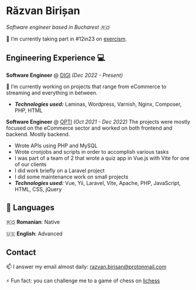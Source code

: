 # Răzvan Birișan

_Software engineer based in Bucharest 🇷🇴_ 

🌱 I’m currently taking part in #12in23 on [exercism](https://exercism.org/).

## Engineering Experience 💻

**Software Engineer** @ [DIGI](https://www.digi.ro/) _(Dec 2022 - Present)_

🔭 I’m currently working on projects that range from eCommerce to streaming and everything in between.
  - **_Technologies used:_** Laminas, Wordpress, Varnish, Nginx, Composer, PHP, HTML




**Software Engineer** @ [OPTI](https://www.opti.ro/) _(Oct 2021 - Dec 2022)_
The projects were mostly focused on the eCommerce sector and worked on both frontend and backend. Mostly backend.
  - Wrote APIs using PHP and MySQL
  - Wrote cronjobs and scripts in order to accomplish various tasks
  - I was part of a team of 2 that wrote a quiz app in Vue.js with Vite for one of our clients
  - I did work briefly on a Laravel project
  - I did some maintenance work on small projects
  - **_Technologies used:_** Vue, Yii, Laravel, Vite, Apache, PHP, JavaScript, HTML, CSS, jQuery


## 💬 Languages
🇷🇴 **Romanian**: Native

🇺🇸 **English**: Advanced

## Contact

📫 I answer my email almost daily: razvan.birisan@protonmail.com

⚡ Fun fact: you can challenge me to a game of chess on [lichess](https://lichess.org/@/Birisan_Razvan)

